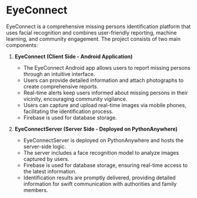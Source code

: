 # EyeConnect

EyeConnect is a comprehensive missing persons identification platform that uses facial recognition and combines user-friendly reporting, machine learning, and community engagement. The project consists of two main components:

1. **EyeConnect (Client Side - Android Application)**
   - The EyeConnect Android app allows users to report missing persons through an intuitive interface.
   - Users can provide detailed information and attach photographs to create comprehensive reports.
   - Real-time alerts keep users informed about missing persons in their vicinity, encouraging community vigilance.
   - Users can capture and upload real-time images via mobile phones, facilitating the identification process.
   - Firebase is used for database storage.

2. **EyeConnectServer (Server Side - Deployed on PythonAnywhere)**
   - EyeConnectServer is deployed on PythonAnywhere and hosts the server-side logic.
   - The server includes a face recognition model to analyze images captured by users.
   - Firebase is used for database storage, ensuring real-time access to the latest information.
   - Identification results are promptly delivered, providing detailed information for swift communication with authorities and family members.
